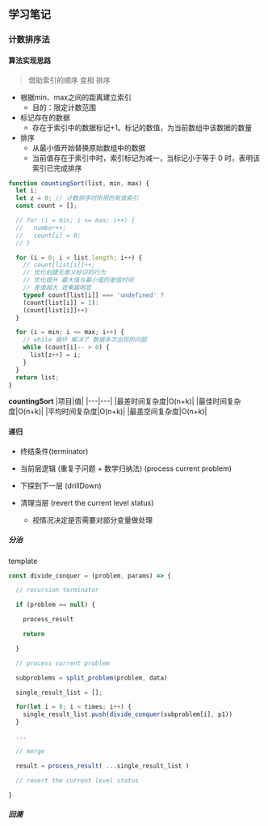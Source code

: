 ## 学习笔记

### 计数排序法

#### 算法实现思路
> 借助索引的顺序 变相 排序

* 根据min、max之间的距离建立索引
  * 目的：限定计数范围
* 标记存在的数据
  * 存在于索引中的数据标记+1。标记的数值，为当前数组中该数据的数量
* 排序
  * 从最小值开始替换原始数组中的数据
  * 当前值存在于索引中时，索引标记为减一，当标记小于等于 0 时，表明该索引已完成排序

```JavaScript
function countingSort(list, min, max) {
  let i;
  let z = 0; // 计数排序时所用的有效索引
  const count = [];

  // for (i = min; i <= max; i++) {
  //   number++;
  //   count[i] = 0;
  // }

  for (i = 0; i < list.length; i++) {
    // count[list[i]]++;
    // 优化创建无意义标识的行为
    // 优化提升 最大值与最小值的差值时间
    // 差值越大 效果越明显
    typeof count[list[i]] === 'undefined' ?
    (count[list[i]] = 1):
    (count[list[i]]++)
  }

  for (i = min; i <= max; i++) {
    // while 循环 解决了 数据多次出现的问题
    while (count[i]-- > 0) {
      list[z++] = i;
    }
  }
  return list;
}

```
__countingSort__
|项目|值|
|---|---|
|最差时间复杂度|O(n+k)|
|最佳时间复杂度|O(n+k)|
|平均时间复杂度|O(n+k)|
|最差空间复杂度|O(n+k)|

#### 递归

* 终结条件(terminator)

* 当前层逻辑 (重复子问题 + 数学归纳法) (process current problem)

* 下探到下一层 (drillDown)

* 清理当层 (revert the current level status)
  * 视情况决定是否需要对部分变量做处理


##### 分治
template
```Javascript
const divide_conquer = (problem, params) => {

  // recursion terminator

  if (problem == null) {

    process_result

    return

  } 

  // process current problem

  subproblems = split_problem(problem, data)

  single_result_list = [];

  for(let i = 0; i < times; i++) {
    single_result_list.push(divide_conquer(subproblem[i], p1))
  }

  ...

  // merge

  result = process_result( ...single_result_list )

  // revert the current level status

}
```

##### 回溯